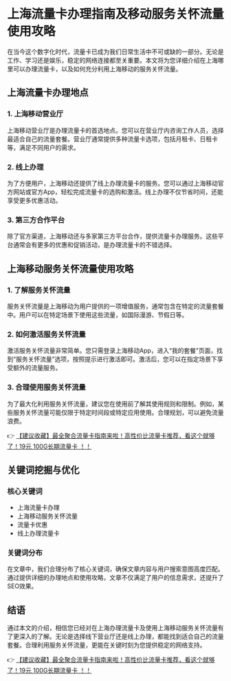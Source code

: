# 上海流量卡办理指南及移动服务关怀流量使用攻略

在当今这个数字化时代，流量卡已成为我们日常生活中不可或缺的一部分。无论是工作、学习还是娱乐，稳定的网络连接都至关重要。本文将为您详细介绍在上海哪里可以办理流量卡，以及如何充分利用上海移动的服务关怀流量。

## 上海流量卡办理地点

### 1. 上海移动营业厅
上海移动营业厅是办理流量卡的首选地点。您可以在营业厅内咨询工作人员，选择最适合自己的流量套餐。营业厅通常提供多种流量卡选项，包括月租卡、日租卡等，满足不同用户的需求。

### 2. 线上办理
为了方便用户，上海移动还提供了线上办理流量卡的服务。您可以通过上海移动官方网站或官方App，轻松完成流量卡的选购和激活。线上办理不仅节省时间，还能享受更多优惠活动。

### 3. 第三方合作平台
除了官方渠道，上海移动还与多家第三方平台合作，提供流量卡办理服务。这些平台通常会有更多的优惠和促销活动，是办理流量卡的不错选择。

## 上海移动服务关怀流量使用攻略

### 1. 了解服务关怀流量
服务关怀流量是上海移动为用户提供的一项增值服务，通常包含在特定的流量套餐中。用户可以在特定场景下使用这些流量，如国际漫游、节假日等。

### 2. 如何激活服务关怀流量
激活服务关怀流量非常简单。您只需登录上海移动App，进入“我的套餐”页面，找到“服务关怀流量”选项，按照提示进行激活即可。激活后，您可以在指定场景下享受额外的流量服务。

### 3. 合理使用服务关怀流量
为了最大化利用服务关怀流量，建议您在使用前了解其使用规则和限制。例如，某些服务关怀流量可能仅限于特定时间段或特定应用使用。合理规划，可以避免流量浪费。

👉 [【建议收藏】最全聚合流量卡指南来啦！高性价比流量卡推荐，看这个就够了！19元 100G长期流量卡 ！！](https://bit.ly/Liuliangka)

## 关键词挖掘与优化

### 核心关键词
- 上海流量卡办理
- 上海移动服务关怀流量
- 流量卡优惠
- 线上办理流量卡

### 关键词分布
在文章中，我们合理分布了核心关键词，确保文章内容与用户搜索意图高度匹配。通过提供详细的办理地点和使用攻略，文章不仅满足了用户的信息需求，还提升了SEO效果。

## 结语

通过本文的介绍，相信您已经对在上海办理流量卡及使用上海移动服务关怀流量有了更深入的了解。无论是选择线下营业厅还是线上办理，都能找到适合自己的流量套餐。合理利用服务关怀流量，更能在关键时刻为您提供稳定的网络支持。

👉 [【建议收藏】最全聚合流量卡指南来啦！高性价比流量卡推荐，看这个就够了！19元 100G长期流量卡 ！！](https://bit.ly/Liuliangka)